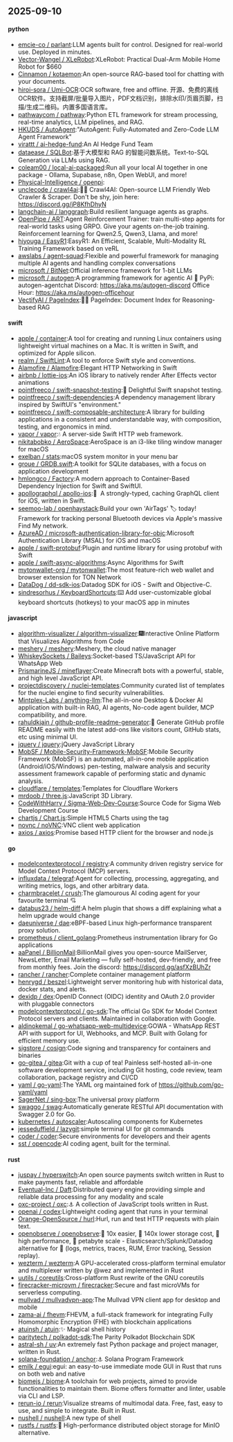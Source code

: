 ## 2025-09-10

#### python
* [emcie-co / parlant](https://github.com/emcie-co/parlant):LLM agents built for control. Designed for real-world use. Deployed in minutes.
* [Vector-Wangel / XLeRobot](https://github.com/Vector-Wangel/XLeRobot):XLeRobot: Practical Dual-Arm Mobile Home Robot for $660
* [Cinnamon / kotaemon](https://github.com/Cinnamon/kotaemon):An open-source RAG-based tool for chatting with your documents.
* [hiroi-sora / Umi-OCR](https://github.com/hiroi-sora/Umi-OCR):OCR software, free and offline. 开源、免费的离线OCR软件。支持截屏/批量导入图片，PDF文档识别，排除水印/页眉页脚，扫描/生成二维码。内置多国语言库。
* [pathwaycom / pathway](https://github.com/pathwaycom/pathway):Python ETL framework for stream processing, real-time analytics, LLM pipelines, and RAG.
* [HKUDS / AutoAgent](https://github.com/HKUDS/AutoAgent):"AutoAgent: Fully-Automated and Zero-Code LLM Agent Framework"
* [virattt / ai-hedge-fund](https://github.com/virattt/ai-hedge-fund):An AI Hedge Fund Team
* [dataease / SQLBot](https://github.com/dataease/SQLBot):基于大模型和 RAG 的智能问数系统。Text-to-SQL Generation via LLMs using RAG.
* [coleam00 / local-ai-packaged](https://github.com/coleam00/local-ai-packaged):Run all your local AI together in one package - Ollama, Supabase, n8n, Open WebUI, and more!
* [Physical-Intelligence / openpi](https://github.com/Physical-Intelligence/openpi):
* [unclecode / crawl4ai](https://github.com/unclecode/crawl4ai):🚀🤖 Crawl4AI: Open-source LLM Friendly Web Crawler & Scraper. Don't be shy, join here: https://discord.gg/jP8KfhDhyN
* [langchain-ai / langgraph](https://github.com/langchain-ai/langgraph):Build resilient language agents as graphs.
* [OpenPipe / ART](https://github.com/OpenPipe/ART):Agent Reinforcement Trainer: train multi-step agents for real-world tasks using GRPO. Give your agents on-the-job training. Reinforcement learning for Qwen2.5, Qwen3, Llama, and more!
* [hiyouga / EasyR1](https://github.com/hiyouga/EasyR1):EasyR1: An Efficient, Scalable, Multi-Modality RL Training Framework based on veRL
* [awslabs / agent-squad](https://github.com/awslabs/agent-squad):Flexible and powerful framework for managing multiple AI agents and handling complex conversations
* [microsoft / BitNet](https://github.com/microsoft/BitNet):Official inference framework for 1-bit LLMs
* [microsoft / autogen](https://github.com/microsoft/autogen):A programming framework for agentic AI 🤖 PyPi: autogen-agentchat Discord: https://aka.ms/autogen-discord Office Hour: https://aka.ms/autogen-officehour
* [VectifyAI / PageIndex](https://github.com/VectifyAI/PageIndex):📄🧠 PageIndex: Document Index for Reasoning-based RAG

#### swift
* [apple / container](https://github.com/apple/container):A tool for creating and running Linux containers using lightweight virtual machines on a Mac. It is written in Swift, and optimized for Apple silicon.
* [realm / SwiftLint](https://github.com/realm/SwiftLint):A tool to enforce Swift style and conventions.
* [Alamofire / Alamofire](https://github.com/Alamofire/Alamofire):Elegant HTTP Networking in Swift
* [airbnb / lottie-ios](https://github.com/airbnb/lottie-ios):An iOS library to natively render After Effects vector animations
* [pointfreeco / swift-snapshot-testing](https://github.com/pointfreeco/swift-snapshot-testing):📸 Delightful Swift snapshot testing.
* [pointfreeco / swift-dependencies](https://github.com/pointfreeco/swift-dependencies):A dependency management library inspired by SwiftUI's "environment."
* [pointfreeco / swift-composable-architecture](https://github.com/pointfreeco/swift-composable-architecture):A library for building applications in a consistent and understandable way, with composition, testing, and ergonomics in mind.
* [vapor / vapor](https://github.com/vapor/vapor):💧 A server-side Swift HTTP web framework.
* [nikitabobko / AeroSpace](https://github.com/nikitabobko/AeroSpace):AeroSpace is an i3-like tiling window manager for macOS
* [exelban / stats](https://github.com/exelban/stats):macOS system monitor in your menu bar
* [groue / GRDB.swift](https://github.com/groue/GRDB.swift):A toolkit for SQLite databases, with a focus on application development
* [hmlongco / Factory](https://github.com/hmlongco/Factory):A modern approach to Container-Based Dependency Injection for Swift and SwiftUI.
* [apollographql / apollo-ios](https://github.com/apollographql/apollo-ios):📱  A strongly-typed, caching GraphQL client for iOS, written in Swift.
* [seemoo-lab / openhaystack](https://github.com/seemoo-lab/openhaystack):Build your own 'AirTags' 🏷 today! Framework for tracking personal Bluetooth devices via Apple's massive Find My network.
* [AzureAD / microsoft-authentication-library-for-objc](https://github.com/AzureAD/microsoft-authentication-library-for-objc):Microsoft Authentication Library (MSAL) for iOS and macOS
* [apple / swift-protobuf](https://github.com/apple/swift-protobuf):Plugin and runtime library for using protobuf with Swift
* [apple / swift-async-algorithms](https://github.com/apple/swift-async-algorithms):Async Algorithms for Swift
* [mytonwallet-org / mytonwallet](https://github.com/mytonwallet-org/mytonwallet):The most feature-rich web wallet and browser extension for TON Network
* [DataDog / dd-sdk-ios](https://github.com/DataDog/dd-sdk-ios):Datadog SDK for iOS - Swift and Objective-C.
* [sindresorhus / KeyboardShortcuts](https://github.com/sindresorhus/KeyboardShortcuts):⌨️ Add user-customizable global keyboard shortcuts (hotkeys) to your macOS app in minutes

#### javascript
* [algorithm-visualizer / algorithm-visualizer](https://github.com/algorithm-visualizer/algorithm-visualizer):🎆Interactive Online Platform that Visualizes Algorithms from Code
* [meshery / meshery](https://github.com/meshery/meshery):Meshery, the cloud native manager
* [WhiskeySockets / Baileys](https://github.com/WhiskeySockets/Baileys):Socket-based TS/JavaScript API for WhatsApp Web
* [PrismarineJS / mineflayer](https://github.com/PrismarineJS/mineflayer):Create Minecraft bots with a powerful, stable, and high level JavaScript API.
* [projectdiscovery / nuclei-templates](https://github.com/projectdiscovery/nuclei-templates):Community curated list of templates for the nuclei engine to find security vulnerabilities.
* [Mintplex-Labs / anything-llm](https://github.com/Mintplex-Labs/anything-llm):The all-in-one Desktop & Docker AI application with built-in RAG, AI agents, No-code agent builder, MCP compatibility, and more.
* [rahuldkjain / github-profile-readme-generator](https://github.com/rahuldkjain/github-profile-readme-generator):🚀 Generate GitHub profile README easily with the latest add-ons like visitors count, GitHub stats, etc using minimal UI.
* [jquery / jquery](https://github.com/jquery/jquery):jQuery JavaScript Library
* [MobSF / Mobile-Security-Framework-MobSF](https://github.com/MobSF/Mobile-Security-Framework-MobSF):Mobile Security Framework (MobSF) is an automated, all-in-one mobile application (Android/iOS/Windows) pen-testing, malware analysis and security assessment framework capable of performing static and dynamic analysis.
* [cloudflare / templates](https://github.com/cloudflare/templates):Templates for Cloudflare Workers
* [mrdoob / three.js](https://github.com/mrdoob/three.js):JavaScript 3D Library.
* [CodeWithHarry / Sigma-Web-Dev-Course](https://github.com/CodeWithHarry/Sigma-Web-Dev-Course):Source Code for Sigma Web Development Course
* [chartjs / Chart.js](https://github.com/chartjs/Chart.js):Simple HTML5 Charts using the <canvas> tag
* [novnc / noVNC](https://github.com/novnc/noVNC):VNC client web application
* [axios / axios](https://github.com/axios/axios):Promise based HTTP client for the browser and node.js

#### go
* [modelcontextprotocol / registry](https://github.com/modelcontextprotocol/registry):A community driven registry service for Model Context Protocol (MCP) servers.
* [influxdata / telegraf](https://github.com/influxdata/telegraf):Agent for collecting, processing, aggregating, and writing metrics, logs, and other arbitrary data.
* [charmbracelet / crush](https://github.com/charmbracelet/crush):The glamourous AI coding agent for your favourite terminal 💘
* [databus23 / helm-diff](https://github.com/databus23/helm-diff):A helm plugin that shows a diff explaining what a helm upgrade would change
* [daeuniverse / dae](https://github.com/daeuniverse/dae):eBPF-based Linux high-performance transparent proxy solution.
* [prometheus / client_golang](https://github.com/prometheus/client_golang):Prometheus instrumentation library for Go applications
* [aaPanel / BillionMail](https://github.com/aaPanel/BillionMail):BillionMail gives you open-source MailServer, NewsLetter, Email Marketing — fully self-hosted, dev-friendly, and free from monthly fees. Join the discord: https://discord.gg/asfXzBUhZr
* [rancher / rancher](https://github.com/rancher/rancher):Complete container management platform
* [henrygd / beszel](https://github.com/henrygd/beszel):Lightweight server monitoring hub with historical data, docker stats, and alerts.
* [dexidp / dex](https://github.com/dexidp/dex):OpenID Connect (OIDC) identity and OAuth 2.0 provider with pluggable connectors
* [modelcontextprotocol / go-sdk](https://github.com/modelcontextprotocol/go-sdk):The official Go SDK for Model Context Protocol servers and clients. Maintained in collaboration with Google.
* [aldinokemal / go-whatsapp-web-multidevice](https://github.com/aldinokemal/go-whatsapp-web-multidevice):GOWA - WhatsApp REST API with support for UI, Webhooks, and MCP. Built with Golang for efficient memory use.
* [sigstore / cosign](https://github.com/sigstore/cosign):Code signing and transparency for containers and binaries
* [go-gitea / gitea](https://github.com/go-gitea/gitea):Git with a cup of tea! Painless self-hosted all-in-one software development service, including Git hosting, code review, team collaboration, package registry and CI/CD
* [yaml / go-yaml](https://github.com/yaml/go-yaml):The YAML org maintained fork of https://github.com/go-yaml/yaml
* [SagerNet / sing-box](https://github.com/SagerNet/sing-box):The universal proxy platform
* [swaggo / swag](https://github.com/swaggo/swag):Automatically generate RESTful API documentation with Swagger 2.0 for Go.
* [kubernetes / autoscaler](https://github.com/kubernetes/autoscaler):Autoscaling components for Kubernetes
* [jesseduffield / lazygit](https://github.com/jesseduffield/lazygit):simple terminal UI for git commands
* [coder / coder](https://github.com/coder/coder):Secure environments for developers and their agents
* [sst / opencode](https://github.com/sst/opencode):AI coding agent, built for the terminal.

#### rust
* [juspay / hyperswitch](https://github.com/juspay/hyperswitch):An open source payments switch written in Rust to make payments fast, reliable and affordable
* [Eventual-Inc / Daft](https://github.com/Eventual-Inc/Daft):Distributed query engine providing simple and reliable data processing for any modality and scale
* [oxc-project / oxc](https://github.com/oxc-project/oxc):⚓ A collection of JavaScript tools written in Rust.
* [openai / codex](https://github.com/openai/codex):Lightweight coding agent that runs in your terminal
* [Orange-OpenSource / hurl](https://github.com/Orange-OpenSource/hurl):Hurl, run and test HTTP requests with plain text.
* [openobserve / openobserve](https://github.com/openobserve/openobserve):🚀 10x easier, 🚀 140x lower storage cost, 🚀 high performance, 🚀 petabyte scale - Elasticsearch/Splunk/Datadog alternative for 🚀 (logs, metrics, traces, RUM, Error tracking, Session replay).
* [wezterm / wezterm](https://github.com/wezterm/wezterm):A GPU-accelerated cross-platform terminal emulator and multiplexer written by @wez and implemented in Rust
* [uutils / coreutils](https://github.com/uutils/coreutils):Cross-platform Rust rewrite of the GNU coreutils
* [firecracker-microvm / firecracker](https://github.com/firecracker-microvm/firecracker):Secure and fast microVMs for serverless computing.
* [mullvad / mullvadvpn-app](https://github.com/mullvad/mullvadvpn-app):The Mullvad VPN client app for desktop and mobile
* [zama-ai / fhevm](https://github.com/zama-ai/fhevm):FHEVM, a full-stack framework for integrating Fully Homomorphic Encryption (FHE) with blockchain applications
* [atuinsh / atuin](https://github.com/atuinsh/atuin):✨ Magical shell history
* [paritytech / polkadot-sdk](https://github.com/paritytech/polkadot-sdk):The Parity Polkadot Blockchain SDK
* [astral-sh / uv](https://github.com/astral-sh/uv):An extremely fast Python package and project manager, written in Rust.
* [solana-foundation / anchor](https://github.com/solana-foundation/anchor):⚓ Solana Program Framework
* [emilk / egui](https://github.com/emilk/egui):egui: an easy-to-use immediate mode GUI in Rust that runs on both web and native
* [biomejs / biome](https://github.com/biomejs/biome):A toolchain for web projects, aimed to provide functionalities to maintain them. Biome offers formatter and linter, usable via CLI and LSP.
* [rerun-io / rerun](https://github.com/rerun-io/rerun):Visualize streams of multimodal data. Free, fast, easy to use, and simple to integrate. Built in Rust.
* [nushell / nushell](https://github.com/nushell/nushell):A new type of shell
* [rustfs / rustfs](https://github.com/rustfs/rustfs):🚀 High-performance distributed object storage for MinIO alternative.
